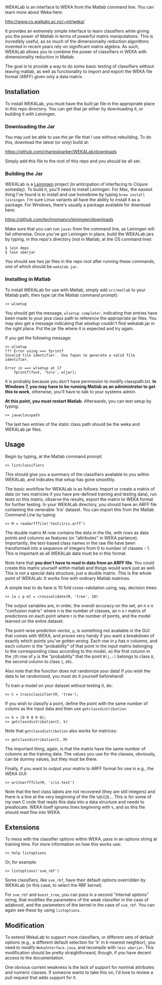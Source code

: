 WEKALab is an interface to WEKA from the Matlab command line.  You can learn more about Weka here:

http://www.cs.waikato.ac.nz/~ml/weka/

It provides an extremely simple interface to learn classifiers while giving you the power of Matlab in terms of powerful matrix manipulations.  This is incredibly useful, as so much of the dimensionality reduction algorithms invented in recent years rely on significant matrix algebra.  As such, WEKALab allows you to combine the power of classifiers in WEKA with dimensionality reduction in Matlab.

The goal is to provide a way to do some basic testing of classifiers without leaving matlab, as well as functionality to import and export the WEKA file format (ARFF) given only a data matrix.

## Installation

To install WEKALab, you must have the built jar file in the appropriate place in this repo directory.  You can get that jar either by downloading it, or building it with Leiningen.

### Downloading the Jar

You may just be able to use the jar file that I use without rebuilding.  To do this, download the latest (or only) build at:

https://github.com/charleslparker/WEKALab/downloads

Simply add this file to the root of this repo and you should be all set.

### Building the Jar

WEKALab is a [Leiningen](https://github.com/technomancy/leiningen) project (in anticipation of interfacing to Clojure someday).  To build it, you'll need to install Leiningen.  For Mac, the easiest thing I've found is to install and use homebrew by typing `brew install leiningen`.  I'm sure Linux variants all have the ability to install it as a package.  For Windows, there's usually a package available for download here:

https://github.com/technomancy/leiningen/downloads

Make sure that you can run `javac` from the command line, as Leiningen will fail otherwise.  Once you've got Leiningen in place, build the WEKALab jars by typing, in this repo's directory (not in Matlab, at the OS command line):

```
$ lein deps
$ lein uberjar
```

You should see two jar files in the repo root after running these commands, one of which should be `wekalab.jar`.

### Installing in Matlab

To install WEKALab for use with Matlab, simply add `src/matlab` to your Matlab path, then type (at the Matlab command prompt):

```
>> wlsetup
```

You should get the message, `wlsetup complete!`, indicating that entries have been made to your java class path to reference the appropriate jar files.  You may also get a message indicating that wlsetup couldn't find wekalab.jar in the right place.  Put the jar file where it is expected and try again.

If you get the following message:

```
>> wlsetup
??? Error using ==> fprintf
Invalid file identifier.  Use fopen to generate a valid file identifier.

Error in ==> wlsetup at 17
    fprintf(fout, '%s\n', wljar);
```

It is probably because you don't have permission to modify classpath.txt.  **In Windows 7, you may have to be running Matlab as an administrator to get this to work**, otherwise, you'll have to talk to your systems admin.

**At this point, you must restart Matlab**.  Afterwards, you can test setup by typing:

```
>> javaclasspath
```

The last two entries of the static class path should be the weka and WEKALab jar files.

## Usage

Begin by typing, at the Matlab command prompt:

```
>> listclassifiers
```

This should give you a summary of the classifiers available to you within WEKALab, and indicates that setup has gone smoothly.

The basic workflow for WEKALab is as follows:  Import or create a matrix of data (or two matricies if you have pre-defined training and testing data), run tests on this matrix, observe the results, export the matrix to WEKA format for further testing.  In your WEKALab directory, you should have an ARFF file containing the venerable 'Iris' dataset.  You can import this from the Matlab Command Line by typing:

```
>> M = readarfffile('test/iris.arff')
```

The double matrix M now contains the data in the file, with rows as data points and columns as features (or "attributes" in WEKA parlance).  Importantly, the text-based class names in the raw file have been transformed into a sequence of integers from 0 to number of classes - 1.  This is important as all WEKALab data must be in this format.

Note here that **you don't have to read in data from an ARFF file**.  You could create this matrix yourself within matlab and things would work just as well.  This is not a special data structure, just a double matrix.  This is the whole point of WEKALab:  It works fine with ordinary Matlab matrices.

A simple test to do here is 10 fold cross-validation using, say, decision trees:

```
>> [a c p m] = crossvalidate(M, 'tree', 10)
```

The output variables are, in order, the overall accuracy on the set, an n x n "confusion matrix" where n is the number of classes, an n x r matrix of predictions on each point where r is the number of points, and the model learned on the entire dataset.

The point-wise prediction vector, `p`, is something not available in the GUI that comes with WEKA, and proves very handy if you want a breakdown of exactly which points you've gotten wrong.  Each row in `p` has n columns, and each column is the "probability" of that point in the input matrix belonging to the corresponding class according to the model, so the first column in the `j`th row of `p` is the "probability" that the point `M(j,:)` belongs to class `0`, the second column to class `1`, etc.

Also note that the function does not randomize your data!  If you wish the data to be randomized, you must do it yourself beforehand!

To train a model on your dataset without testing it, do:

```
>> C = trainclassifier(M, 'tree');
```

If you wish to classify a point, define the point with the same number of colums as the input data and then use `getclassdistribution`:

```
>> k = [0 0 0 0 0];
>> getclassdistribution(C, k)
```

Note that `getclassdistribution` also works for matrices:

```
>> getclassdistribution(C, M)
```

The important thing, again, is that the matrix have the same number of columns as the training data.  The values you use for the classes, obviously, can be dummy values, but they must be there.

Finally, if you want to output your matrix to ARFF format for use in e.g., the WEKA GUI:

```
>> writearfffile(M, 'iris.test')
```

Note that the text class labels are not recovered (they are still integers) and there is a line at the very beginning of the file `%@SIZE`...  This is for some of my own C code that reads this data into a data structure and needs to preallocate.  WEKA itself ignores lines beginning with `%`, and so this file should read fine into WEKA.

## Extensions

To mess with the classifier options within WEKA, pass in an options string at training time.  For more information on how this works use:

```
>> help listoptions
```

Or, for example:

```
>> listoptions('svm_rbf')
```

Some classifiers, like `svm_rbf`, have their default options overridden by WEKALab (in this case, to select the RBF kernel).

For `svm_rbf` and `boost_tree`, you can pass in a second "internal options" string, that modifies the parameters of the weak classifier in the case of adaboost, and the parameters of the kernel in the case of `svm_rbf`.  You can again see these by using `listoptions`.

## Modification

To extend WekaLab to support more classifiers, or different sets of default options (e.g., a different default selection for 'k' in k-nearest neighbor), you need to modify `WekaInterface.java`, and recompile with `lein uberjar`.  This modification should be pretty straightforward, though, if you have decent access to the documentation.

One obvious current weakness is the lack of support for nominal attributes and numeric classes.  If someone wants to take this on, I'd love to review a pull request that adds support for it.
